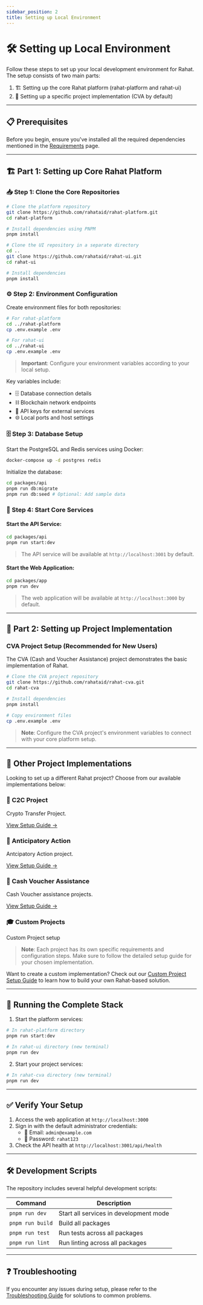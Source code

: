 ```yaml
---
sidebar_position: 2
title: Setting up Local Environment
---
```


# 🛠️ Setting up Local Environment

Follow these steps to set up your local development environment for Rahat. The setup consists of two main parts:

1. 🏗️ Setting up the core Rahat platform (rahat-platform and rahat-ui)
2. 🎯 Setting up a specific project implementation (CVA by default)

---

## 📋 Prerequisites

Before you begin, ensure you've installed all the required dependencies mentioned in the [Requirements](./Prerequisites) page.

---

## 🏗️ Part 1: Setting up Core Rahat Platform

### 📥 Step 1: Clone the Core Repositories

```bash
# Clone the platform repository
git clone https://github.com/rahataid/rahat-platform.git
cd rahat-platform

# Install dependencies using PNPM
pnpm install

# Clone the UI repository in a separate directory
cd ..
git clone https://github.com/rahataid/rahat-ui.git
cd rahat-ui

# Install dependencies
pnpm install
```

### ⚙️ Step 2: Environment Configuration

Create environment files for both repositories:

```bash
# For rahat-platform
cd ../rahat-platform
cp .env.example .env

# For rahat-ui
cd ../rahat-ui
cp .env.example .env
```

> **Important**: Configure your environment variables according to your local setup.

Key variables include:
* 🗄️ Database connection details
* ⛓️ Blockchain network endpoints
* 🔑 API keys for external services
* 🌐 Local ports and host settings

### 🗄️ Step 3: Database Setup

Start the PostgreSQL and Redis services using Docker:

```bash
docker-compose up -d postgres redis
```

Initialize the database:

```bash
cd packages/api
pnpm run db:migrate
pnpm run db:seed # Optional: Add sample data
```

### 🚀 Step 4: Start Core Services

#### Start the API Service:
```bash
cd packages/api
pnpm run start:dev
```
> The API service will be available at `http://localhost:3001` by default.

#### Start the Web Application:
```bash
cd packages/app
pnpm run dev
```
> The web application will be available at `http://localhost:3000` by default.

---

## 🎯 Part 2: Setting up Project Implementation

### CVA Project Setup (Recommended for New Users)

The CVA (Cash and Voucher Assistance) project demonstrates the basic implementation of Rahat.

```bash
# Clone the CVA project repository
git clone https://github.com/rahataid/rahat-cva.git
cd rahat-cva

# Install dependencies
pnpm install

# Copy environment files
cp .env.example .env
```

> **Note**: Configure the CVA project's environment variables to connect with your core platform setup.

---

## 🎨 Other Project Implementations

Looking to set up a different Rahat project? Choose from our available implementations below:

<div class="card-container">

<div class="project-card">

### 🌾 C2C Project
Crypto Transfer Project.

[View Setup Guide →](../Project-Specific-Setup/Crypto-to-Crypto)
</div>

<div class="project-card">

### 💝 Anticipatory Action
Antcipatory Action project.

[View Setup Guide →](../Project-Specific-Setup/Anticipatory-Action-Setup.md)
</div>

<div class="project-card">

### 🏥 Cash Voucher Assistance
Cash Voucher assistance projects.

[View Setup Guide →](../Project-Specific-Setup/Rahat-Cash-Project-Setup.md)
</div>

<div class="project-card">

### 🎓 Custom Projects
Custom Project setup


</div>

</div>

> **Note**: Each project has its own specific requirements and configuration steps. Make sure to follow the detailed setup guide for your chosen implementation.

Want to create a custom implementation? Check out our [Custom Project Setup Guide](../Project-Specific-Setup/custom-implementation.md) to learn how to build your own Rahat-based solution.

---

## 🚀 Running the Complete Stack

1. Start the platform services:
```bash
# In rahat-platform directory
pnpm run start:dev

# In rahat-ui directory (new terminal)
pnpm run dev
```

2. Start your project services:
```bash
# In rahat-cva directory (new terminal)
pnpm run dev
```

---

## ✅ Verify Your Setup

1. Access the web application at `http://localhost:3000`
2. Sign in with the default administrator credentials:
   * 👤 Email: `admin@example.com`
   * 🔑 Password: `rahat123`
3. Check the API health at `http://localhost:3001/api/health`

---

## 🛠️ Development Scripts

The repository includes several helpful development scripts:

| Command | Description |
|---------|------------|
| `pnpm run dev` | Start all services in development mode |
| `pnpm run build` | Build all packages |
| `pnpm run test` | Run tests across all packages |
| `pnpm run lint` | Run linting across all packages |

---

## ❓ Troubleshooting

If you encounter any issues during setup, please refer to the [Troubleshooting Guide](./troubleshoot.md) for solutions to common problems.
